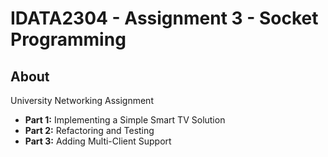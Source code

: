 # IDATA2304 - Assignment 3 - Socket Programming

## About
University Networking Assignment 

- **Part 1:** Implementing a Simple Smart TV Solution
- **Part 2:** Refactoring and Testing
- **Part 3:** Adding Multi-Client Support
